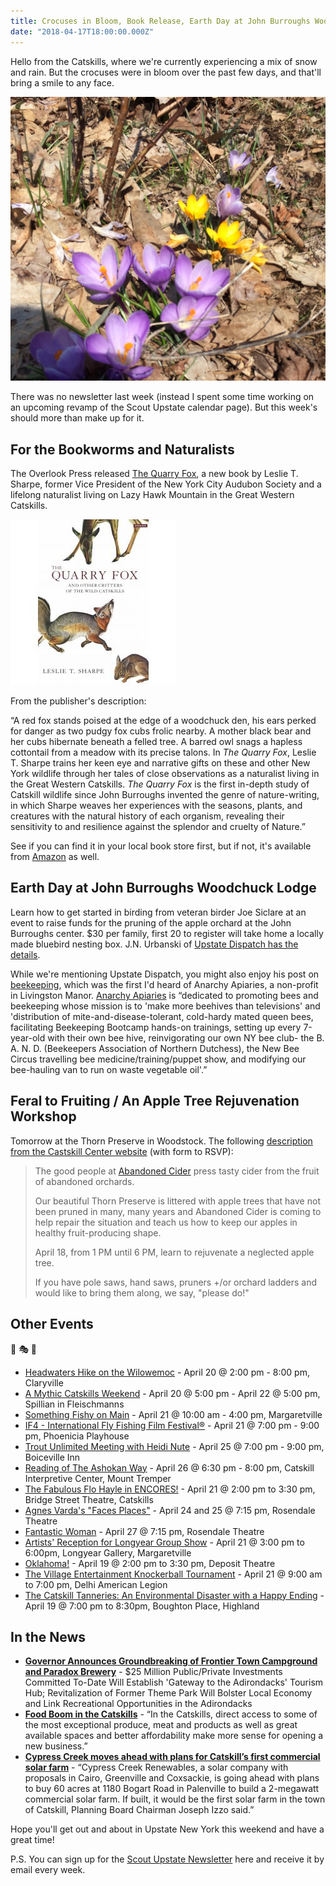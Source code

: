 ```yaml
---
title: Crocuses in Bloom, Book Release, Earth Day at John Burroughs Woodchuck Lodge, Apple Tree Rejuvenation, Regional News, and Other Events
date: "2018-04-17T18:00:00.000Z"
---
```


Hello from the Catskills, where we're currently experiencing a mix of snow and rain. But the crocuses were in bloom over the past few days, and that'll bring a smile to any face.

![](crocuses.jpg)

There was no newsletter last week (instead I spent some time working on an upcoming revamp of the Scout Upstate calendar page). But this week's should more than make up for it.

## For the Bookworms and Naturalists

The Overlook Press released [The Quarry Fox](http://www.overlookpress.com/upcoming/quarry-fox-and-other-critters-of-the-wild-catskills.html), a new book by Leslie T. Sharpe, former Vice President of the New York City Audubon Society and a lifelong naturalist living on Lazy Hawk Mountain in the Great Western Catskills.

![](quarryfox_hc_cover.jpg)

From the publisher's description:

“A red fox stands poised at the edge of a woodchuck den, his ears perked for danger as two pudgy fox cubs frolic nearby. A mother black bear and her cubs hibernate beneath a felled tree. A barred owl snags a hapless cottontail from a meadow with its precise talons. In *The Quarry Fox*, Leslie T. Sharpe trains her keen eye and narrative gifts on these and other New York wildlife through her tales of close observations as a naturalist living in the Great Western Catskills. *The Quarry Fox* is the first in-depth study of Catskill wildlife since John Burroughs invented the genre of nature-writing, in which Sharpe weaves her experiences with the seasons, plants, and creatures with the natural history of each organism, revealing their sensitivity to and resilience against the splendor and cruelty of Nature.”

See if you can find it in your local book store first, but if not, it's available from [Amazon](https://www.amazon.com/Quarry-Fox-Other-Critters-Catskills/dp/1468312472) as well.

## Earth Day at John Burroughs Woodchuck Lodge

Learn how to get started in birding from veteran birder Joe Siclare at an event to raise funds for the pruning of the apple orchard at the John Burroughs center. $30 per family, first 20 to register will take home a locally made bluebird nesting box. J.N. Urbanski of [Upstate Dispatch has the details](http://upstatedispatch.com/2018/04/earth-day-at-john-burroughs-woodchuck-lodge/).

While we're mentioning Upstate Dispatch, you might also enjoy his post on [beekeeping](http://upstatedispatch.com/2018/01/bee-hopeful/), which was the first I'd heard of Anarchy Apiaries, a non-profit in Livingston Manor. [Anarchy Apiaries](http://anarchyapiaries.org/hivetools/) is “dedicated to promoting bees and beekeeping whose mission is to 'make more beehives than televisions' and 'distribution of mite-and-disease-tolerant, cold-hardy mated queen bees, facilitating Beekeeping Bootcamp hands-on trainings, setting up every 7-year-old with their own bee hive, reinvigorating our own NY bee club- the B. A. N. D. (Beekeepers Association of Northern Dutchess), the New Bee Circus travelling bee medicine/training/puppet show, and modifying our bee-hauling van to run on waste vegetable oil'.”

## Feral to Fruiting / An Apple Tree Rejuvenation Workshop

Tomorrow at the Thorn Preserve in Woodstock. The following [description from the Castskill Center website](http://catskillcenter.org/events/2018/4/18/apple-tree-rejuvenation-workshop) (with form to RSVP):


> The good people at [Abandoned Cider](https://www.facebook.com/Abandonedcider/) press tasty cider from the fruit of abandoned orchards.
>
> Our beautiful Thorn Preserve is littered with apple trees that have not been pruned in many, many years and Abandoned Cider is coming to help repair the situation and teach us how to keep our apples in healthy fruit-producing shape.
>
> April 18, from 1 PM until 6 PM, learn to rejuvenate a neglected apple tree.
>
> If you have pole saws, hand saws, pruners +/or orchard ladders and would like to bring them along, we say, "please do!"

## Other Events

🎣 🎭 🎨

* [Headwaters Hike on the Wilowemoc](http://catskillstrouttales.com/event/headwaters-hike-on-the-wilowemoc/) - April 20 @ 2:00 pm - 8:00 pm, Claryville
* [A Mythic Catskills Weekend](http://catskillstrouttales.com/event/spillian-mythic-catskills-weekend/) - April 20 @ 5:00 pm - April 22 @ 5:00 pm, Spillian in Fleischmanns
* [Something Fishy on Main](http://catskillstrouttales.com/event/margaretville-something-fishy-main/) - April 21 @ 10:00 am - 4:00 pm, Margaretville
* [IF4 - International Fly Fishing Film Festival®](http://catskillstrouttales.com/event/phoenicia-playhouse-if4-international-fly-fishing-film-festival/) - April 21 @ 7:00 pm - 9:00 pm, Phoenicia Playhouse
* [Trout Unlimited Meeting with Heidi Nute](http://catskillstrouttales.com/event/boiceville-inn-trout-unlimited-meeting-with-heidi-nute/) - April 25 @ 7:00 pm - 9:00 pm, Boiceville Inn
* [Reading of The Ashokan Way](http://catskillstrouttales.com/event/catskill-interpretive-center-reading-ashokan-way/) - April 26 @ 6:30 pm - 8:00 pm, Catskill Interpretive Center, Mount Tremper
* [The Fabulous Flo Hayle in ENCORES!](http://www.watershedpost.com/calendar/2018/encores) - April 21 @ 2:00 pm to 3:30 pm, Bridge Street Theatre, Catskills
* [Agnes Varda's "Faces Places"](http://www.watershedpost.com/calendar/2018/agnes-vardas-faces-places) - April 24 and 25 @ 7:15 pm, Rosendale Theatre
* [Fantastic Woman](http://www.watershedpost.com/calendar/2018/fantastic-woman) - April 27 @ 7:15 pm, Rosendale Theatre
* [Artists' Reception for Longyear Group Show](http://www.longyeargallery.org/index.html) - April 21 @ 3:00 pm to 6:00pm, Longyear Gallery, Margaretville
* [Oklahoma!](https://tockify.com/greatwesterncatskills/detail/1609/1524160800000) - April 19 @ 2:00 pm to 3:30 pm, Deposit Theatre
* [The Village Entertainment Knockerball Tournament](https://www.facebook.com/events/576828019343662/) - April 21 @ 9:00 am to 7:00 pm, Delhi American Legion
* [The Catskill Tanneries: An Environmental Disaster with a Happy Ending](http://www.dailyfreeman.com/article/DF/20180412/NEWS/180419874) - April 19 @ 7:00 pm to 8:30pm, Boughton Place, Highland

## In the News

* **[Governor Announces Groundbreaking of Frontier Town Campground and Paradox Brewery](https://esd.ny.gov/esd-media-center/press-releases/governor-cuomo-announces-groundbreaking-frontier-town-campground-and)** - $25 Million Public/Private Investments Committed To-Date Will Establish 'Gateway to the Adirondacks' Tourism Hub; Revitalization of Former Theme Park Will Bolster Local Economy and Link Recreational Opportunities in the Adirondacks
* **[Food Boom in the Catskills](http://timberlandproperties.net/blog/food-boom-in-the-catskills/)** - “In the Catskills, direct access to some of the most exceptional produce, meat and products as well as great available spaces and better affordability make more sense for opening a new business.”
* **[Cypress Creek moves ahead with plans for Catskill’s first commercial solar farm](https://www.hudsonvalley360.com/article/cypress-creek-moves-ahead-plans-catskill%E2%80%99s-first-commercial-solar-farm?wallit_nosession=1)** - “Cypress Creek Renewables, a solar company with proposals in Cairo, Greenville and Coxsackie, is going ahead with plans to buy 60 acres at 1180 Bogart Road in Palenville to build a 2-megawatt commercial solar farm. If built, it would be the first solar farm in the town of Catskill, Planning Board Chairman Joseph Izzo said.”


Hope you'll get out and about in Upstate New York this weekend and have a great time!

P.S. You can sign up for the [Scout Upstate Newsletter](http://eepurl.com/donZ2f) here and receive it by email every week.
